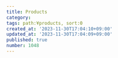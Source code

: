 ```yaml
---
title: Products
category:
tags: path:¥products, sort:0
created_at: '2023-11-30T17:04:10+09:00'
updated_at: '2023-11-30T17:04:09+09:00'
published: true
number: 1048
---
```




